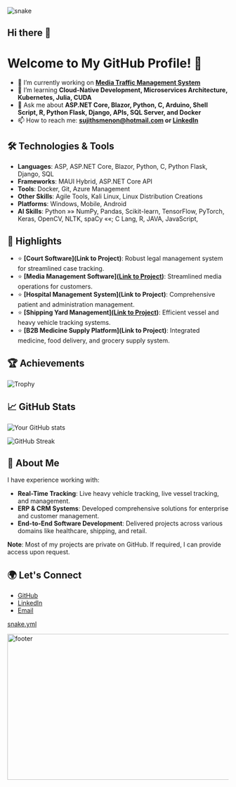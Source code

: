 ![snake](https://github.com/user-attachments/assets/871f7af1-e70f-4be4-9a5b-cc2a5f71dd49)

## Hi there 👋
# Welcome to My GitHub Profile! 👋

- 🔭 I’m currently working on **[Media Traffic Management System]([https://github.com/sujithsmenon/Albatross])**
- 🌱 I’m learning **Cloud-Native Development, Microservices Architecture, Kubernetes, Julia, CUDA**
- 💬 Ask me about **ASP.NET Core, Blazor, Python, C, Arduino, Shell Script, R, Python Flask, Django, APIs, SQL Server, and Docker**
- 📫 How to reach me: **[sujithsmenon@hotmail.com](mailto:sujithsmenon@hotmail.com) or [LinkedIn](https://www.linkedin.com/in/kssujith)**

## 🛠️ Technologies & Tools
- **Languages**: ASP, ASP.NET Core, Blazor, Python, C, Python Flask, Django, SQL
- **Frameworks**: MAUI Hybrid, ASP.NET Core API
- **Tools**: Docker, Git, Azure Management
- **Other Skills**: Agile Tools, Kali Linux, Linux Distribution Creations
- **Platforms**: Windows, Mobile, Android
- **AI Skills**: Python »» NumPy, Pandas, Scikit-learn, TensorFlow, PyTorch, Keras, OpenCV, NLTK, spaCy ««; C Lang, R, JAVA, JavaScript,  

## 🌟 Highlights
- ⭐ **[Court Software](Link to Project)**: Robust legal management system for streamlined case tracking.
- ⭐ **[Media Management Software]([Link to Project](https://github.com/sujithsmenon/Albatross))**: Streamlined media operations for customers.
- ⭐ **[Hospital Management System](Link to Project)**: Comprehensive patient and administration management.
- ⭐ **[Shipping Yard Management][(Link to Project](https://github.com/sujithsmenon/BlueOcean))**: Efficient vessel and heavy vehicle tracking systems.
- ⭐ **[B2B Medicine Supply Platform](Link to Project)**: Integrated medicine, food delivery, and grocery supply system.


## 🏆 Achievements
![Trophy](https://github-profile-trophy.vercel.app/?username=sujithsmenon)

## 📈 GitHub Stats
![Your GitHub stats](https://github-readme-stats.vercel.app/api?username=sujithsmenon)

![GitHub Streak](https://streak-stats.demolab.com?user=sujithsmenon)

## 🚀 About Me
I have experience working with:
- **Real-Time Tracking**: Live heavy vehicle tracking, live vessel tracking, and management.
- **ERP & CRM Systems**: Developed comprehensive solutions for enterprise and customer management.
- **End-to-End Software Development**: Delivered projects across various domains like healthcare, shipping, and retail.

**Note**: Most of my projects are private on GitHub. If required, I can provide access upon request.

## 🌍 Let's Connect
- [GitHub](https://github.com/sujithsmenon)
- [LinkedIn](https://www.linkedin.com/in/kssujith)
- [Email](mailto:sujithsmenon@hotmail.com)

[snake.yml](https://github.com/user-attachments/files/22849729/snake.yml)





<img width="2106" height="332" alt="footer" src="https://github.com/user-attachments/assets/54d2259c-db76-411e-830b-3ff4e45b534e" />
